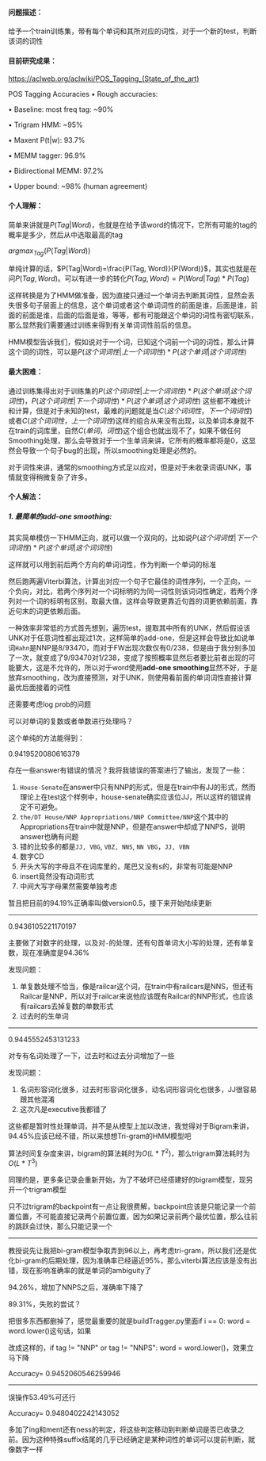 #### 问题描述：

给予一个train训练集，带有每个单词和其所对应的词性，对于一个新的test，判断该词的词性

#### 目前研究成果：

 https://aclweb.org/aclwiki/POS_Tagging_(State_of_the_art) 

POS Tagging Accuracies • Rough accuracies: 

• Baseline: most freq tag: ~90% 

• Trigram HMM: ~95% 

• Maxent P(t|w): 93.7% 

• MEMM tagger: 96.9% 

• Bidirectional MEMM: 97.2% 

• Upper bound: ~98% (human agreement) 

#### 个人理解：

简单来讲就是$P(Tag|Word)$，也就是在给予该word的情况下，它所有可能的tag的概率是多少，然后从中选取最高的tag

$argmax_{Tag}(P(Tag|Word))$

单纯计算的话，$P(Tag|Word)=\frac{P(Tag, Word)}{P(Word)}$，其实也就是在问$P(Tag,Word)$。可以有进一步的转化$P(Tag,Word)=P(Word|Tag)*P(Tag)$

这样转换是为了HMM做准备，因为直接只通过一个单词去判断其词性，显然会丢失很多句子层面上的信息，这个单词或者这个单词词性的前面是谁，后面是谁，前面的前面是谁，后面的后面是谁，等等，都有可能跟这个单词的词性有密切联系，那么显然我们需要通过训练来得到有关单词词性前后的信息。

HMM模型告诉我们，假如说对于一个词，已知这个词前一个词的词性，那么计算这个词的词性，可以是$P(这个词词性|上一个词词性)*P(这个单词|这个词词性)$

#### 最大困难：

通过训练集得出对于训练集的$P(这个词词性|上一个词词性)*P(这个单词|这个词词性)$，$P(这个词词性|下一个词词性)*P(这个单词|这个词词性)$ 这些都不难统计和计算，但是对于未知的test，最难的问题就是当$C(这个词词性，下一个词词性)$或者$C(这个词词性，上一个词词性)$这样的组合从来没有出现，以及单词本身就不在train的词库里，自然$C(单词，词性)$这个组合也就出现不了，如果不做任何Smoothing处理，那么会导致对于一个生单词来讲，它所有的概率都将是0，这显然会导致一个句子bug的出现，所以smoothing处理是必然的。

对于词性来讲，通常的smoothing方式足以应对，但是对于未收录词语UNK，事情就变得稍微复杂了许多。

#### 个人解法：

##### 1. 最简单的add-one smoothing:

其实简单模仿一下HMM正向，就可以做一个双向的，比如说$P(这个词词性|下一个词词性)*P(这个单词|这个词词性)$

这样就可以用到前后两个方向的单词词性，作为判断一个单词的标准

然后跑两遍Viterbi算法，计算出对应一个句子它最佳的词性序列，一个正向，一个负向，对比，若两个序列对一个词标明的为同一词性则该词词性确定，若两个序列对一个词的标明有区别，取最大值，这样会导致更靠近句首的词更依赖前面，靠近句末的词更依赖后面。

一种效率非常低的方式首先想到，遍历test，提取其中所有的UNK，然后假设该UNK对于任意词性都出现过1次，这样简单的add-one，但是这样会导致比如说单词`Hahn`是NNP是8/93470，而对于FW出现次数仅有0/238，但是由于我分别多加了一次，就变成了9/93470对1/238，变成了按照概率显然后者要比前者出现的可能要大，这是不允许的，所以对于word使用**add-one smoothing**显然不好，于是放弃smoothing，改为直接预测，对于UNK，则使用看前面的单词词性直接计算最优后面接着的词性

还需要考虑log prob的问题

可以对单词的复数或者单数进行处理吗？

这个单纯的方法能得到：

0.9419520080616379

存在一些answer有错误的情况？我将我错误的答案进行了输出，发现了一些：

1. `House-Senate`在answer中只有NNP的形式，但是在train中有JJ的形式，然而理论上在test这个样例中，house-senate确实应该位JJ，所以这样的错误肯定不可避免。
2. `the/DT House/NNP Appropriations/NNP Committee/NNP`这个其中的Appropriations在train中就是NNP，但是在answer中却成了NNPS，说明answer也确有问题
3. 错的比较多的都是`JJ, VBG`, `VBZ, NNS`, `NN VBG`，`JJ, VBN`
4. 数字CD
5. 开头大写的字母且不在词库里的，尾巴又没有s的，非常有可能是NNP
6. insert竟然没有动词形式
7. 中间大写字母果然需要单独考虑

暂且把目前的94.19%正确率叫做version0.5，接下来开始陆续更新

---

0.9436105221170197

主要做了对数字的处理，以及对`-`的处理，还有句首单词大小写的处理，还有单复数，现在准确度是94.36%

发现问题：

1. 单复数处理不恰当，像是railcar这个词，在train中有railcars是NNS，但还有Railcar是NNP，所以对于railcar来说他应该既有Railcar的NNP形式，也应该有railcars去掉复数的单数形式
2. 过去时的生单词

---

0.9445552453131233

对专有名词处理了一下，过去时和过去分词增加了一些

发现问题：

1. 名词形容词化很多，过去时形容词化很多，动名词形容词化也很多，JJ很容易跟其他混淆
2. 这次凡是executive我都错了

这些都是暂时性处理单词，并不是从模型上加以改进，我觉得对于Bigram来讲，94.45%应该已经不错，所以来想想Tri-gram的HMM模型吧

算法时间复杂度来讲，bigram的算法耗时为$O(L*T^2)$，那么trigram算法耗时为$O(L*T^3)$

同理的是，更多条记录会重新开始，为了不破坏已经搭建好的bigram模型，现另开一个trigram模型

只不过trigram的backpoint有一点让我很费解，backpoint应该是只能记录一个前置位置，不可能直接记录两个前置位置，因为如果记录前两个最优位置，那么往前的跳跃会过快，那么只能记录一个

---

教授说先让我把bi-gram模型争取弄到96以上，再考虑tri-gram，所以我们还是优化bi-gram的后期处理，因为准确率已经逼近95%，那么viterbi算法应该是没有出错，现在影响准确率的就是单词的ambiguity了

94.26%，增加了NNPS之后，准确率下降了

89.31%，失败的尝试？

把很多东西都删掉了，感觉最重要的就是buildTragger.py里面if i == 0: word = word.lower()这句话，如果

改成这样的，if tag != "NNP" or tag != "NNPS": word = word.lower()，效果立马下降

Accuracy= 0.9452060546259946

---

误操作53.49%可还行

Accuracy= 0.9480402242143052

多加了ing和ment还有ness的判定，将这些判定移动到判断单词是否已收录之前。因为这种特殊suffix结尾的几乎已经确定是某种词性的单词可以提前判断，就像数字一样